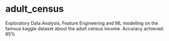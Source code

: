# adult_census
Exploratory Data Analysis, Feature Engineering and ML modelling on the famous kaggle dataset about the adult census income.
Accuracy achieved: 85%
